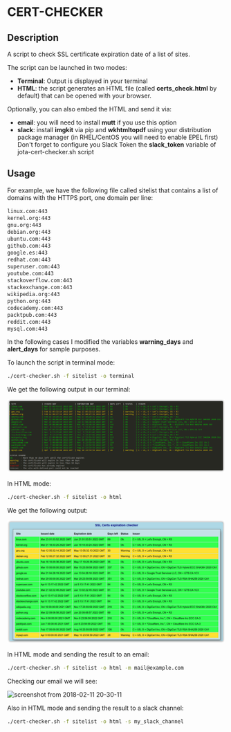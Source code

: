 # CERT-CHECKER

## Description

A script to check SSL certificate expiration date of a list of sites.

The script can be launched in two modes:

* **Terminal**: Output is displayed in your terminal
* **HTML**: the script generates an HTML file (called **certs_check.html** by default) that can be opened with your browser. 

Optionally, you can also embed the HTML and send it via:

* **email**: you will need to install **mutt** if you use this option
* **slack**: install **imgkit** via pip and **wkhtmltopdf** using your distribution package manager (in RHEL/CentOS you will need to enable EPEL first) Don't forget to configure you Slack Token the **slack_token** variable of jota-cert-checker.sh script

## Usage

For example, we have the following file called sitelist that contains a list of domains with the HTTPS port, one domain per line:

```
linux.com:443
kernel.org:443
gnu.org:443
debian.org:443
ubuntu.com:443
github.com:443
google.es:443
redhat.com:443
superuser.com:443
youtube.com:443
stackoverflow.com:443
stackexchange.com:443
wikipedia.org:443
python.org:443
codecademy.com:443
packtpub.com:443
reddit.com:443
mysql.com:443
```

In the following cases I modified the variables **warning_days** and **alert_days** for sample purposes. 

To launch the script in terminal mode:
```bash
./cert-checker.sh -f sitelist -o terminal
```
We get the following output in our terminal:

![screenshot from 2022-04-12 - console](/img/cert-checker-console.png)

In HTML mode:
```bash
./cert-checker.sh -f sitelist -o html
```
We get the following output:

![screenshot from 2022-04-12 - html](/img/cert-checker-html.png)

In HTML mode and sending the result to an email:
```bash
./cert-checker.sh -f sitelist -o html -m mail@example.com
```
Checking our email we will see:

![screenshot from 2018-02-11 20-30-11](https://user-images.githubusercontent.com/12804701/36078161-891bb566-0f73-11e8-984c-1cd65127a8e4.png)

Also in HTML mode and sending the result to a slack channel:
```bash
./cert-checker.sh -f sitelist -o html -s my_slack_channel
```
